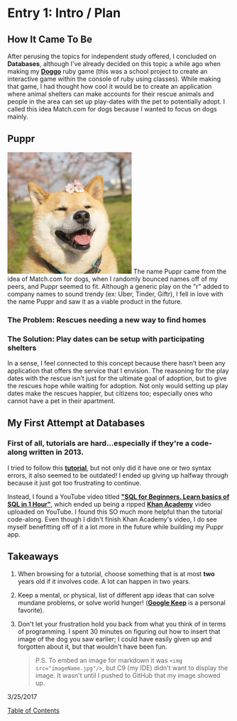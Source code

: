 # Entry 1: Intro / Plan

## How It Came To Be

After perusing the topics for independent study offered, I concluded on **Databases**, although I've already decided on this topic a while ago when making my **[Doggo](https://github.com/josuemoran/doggo)** ruby game (this was a school project to create an interactive game within the console of ruby using classes). While making that game, I had thought how cool it would be to create an application where animal shelters can make accounts for their rescue animals and people in the area can set up play-dates with the pet to potentially adopt. I called this idea Match.com for dogs because I wanted to focus on dogs mainly.


## Puppr

<img src="../images/doggo2.jpg"/>
The name Puppr came from the idea of Match.com for dogs, when I randomly bounced names off of my peers, and Puppr seemed to fit. Although a generic play on the "r" added to company names to sound trendy (ex: Uber, Tinder, Giftr), I fell in love with the name Puppr and saw it as a viable product in the future.

### The Problem: Rescues needing a new way to find homes

### The Solution: Play dates can be setup with participating shelters

In a sense, I feel connected to this concept because there hasn’t been any application that offers the service that I envision. The reasoning for the play dates with the rescue isn’t just for the ultimate goal of adoption, but to give the rescues hope while waiting for adoption. Not only would setting up play dates make the rescues happier, but citizens too; especially ones who cannot have a pet in their apartment.  


## My First Attempt at Databases

### First of all, tutorials are hard...especially if they're a code-along written in 2013.

I tried to follow this **[tutorial](http://mherman.org/blog/2013/06/08/designing-with-class-sinatra-plus-postgresql-plus-heroku/#.WNcu9Tvys2w)**, but not only did it have one or two syntax errors, it also seemed to be outdated! I ended up giving up halfway through because it just got too frustrating to continue. 

Instead, I found a YouTube video titled **["SQL for Beginners. Learn basics of SQL in 1 Hour"](https://www.youtube.com/watch?v=7Vtl2WggqOg)**, which ended up being a ripped **[Khan Academy](https://www.khanacademy.org/computing/computer-programming/sql)** video uploaded on YouTube. I found this SO much more helpful than the tutorial code-along. Even though I didn't finish Khan Academy's video, I do see myself benefitting off of it a lot more in the future while building my Puppr app.

## Takeaways

1. When browsing for a tutorial, choose something that is at most **two** years old if it involves code. A lot can happen in two years.

2. Keep a mental, or physical, list of different app ideas that can solve mundane problems, or solve world hunger! (**[Google Keep](https://www.google.com/keep/)** is a personal favorite).

3. Don't let your frustration hold you back from what you think of in terms of programming. I spent 30 minutes on figuring out how to insert that image of the dog you saw earlier; I could have easily given up and forgotten about it, but that wouldn't have been fun. 
    > P.S. To embed an image for markdown it was `<img src="imageName.jpg"/>`, but C9 (my IDE) didn't want to display the image. It wasn't until I pushed to GitHub that my image showed up.   

3/25/2017
<!--[Next](entry02.md)-->

[Table of Contents](../README.md)

